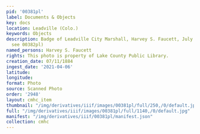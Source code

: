 ```yaml
---
pid: '00381pl'
label: Documents & Objects
key: docs
location: Leadville (Colo.)
keywords: Objects
description: Badge of Leadville City Marshall, Harvey S. Faucett, July 11, 1884. (back
  see 00382pl)
named_persons: Harvey S. Faucett
rights: This photo is property of Lake County Public Library.
creation_date: 07/11/1884
ingest_date: '2021-04-06'
latitude: 
longitude: 
format: Photo
source: Scanned Photo
order: '2948'
layout: cmhc_item
thumbnail: "/img/derivatives/iiif/images/00381pl/full/250,/0/default.jpg"
full: "/img/derivatives/iiif/images/00381pl/full/1140,/0/default.jpg"
manifest: "/img/derivatives/iiif/00381pl/manifest.json"
collection: cmhc
---
```


